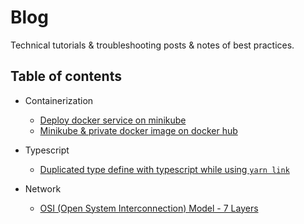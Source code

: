 # Blog

Technical tutorials & troubleshooting posts & notes of best practices.

## Table of contents

- Containerization
  - [Deploy docker service on minikube](https://github.com/hueyhe/blog/issues/3)
  - [Minikube & private docker image on docker hub](https://github.com/hueyhe/blog/issues/2)

- Typescript
  - [Duplicated type define with typescript while using `yarn link`](https://github.com/hueyhe/blog/issues/1)
  
- Network
  - [OSI (Open System Interconnection) Model - 7 Layers](https://github.com/hueyhe/blog/issues/4)
